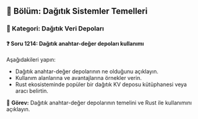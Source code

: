 ## 📘 Bölüm: Dağıtık Sistemler Temelleri  
### 🔹 Kategori: Dağıtık Veri Depoları  
#### ❓ Soru 1214: Dağıtık anahtar-değer depoları kullanımı

Aşağıdakileri yapın:

- Dağıtık anahtar-değer depolarının ne olduğunu açıklayın.
- Kullanım alanlarına ve avantajlarına örnekler verin.
- Rust ekosisteminde popüler bir dağıtık KV deposu kütüphanesi veya aracı belirtin.

🔧 **Görev:** Dağıtık anahtar-değer depolarının temelini ve Rust ile kullanımını açıklayın.
